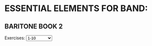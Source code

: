 <h1>ESSENTIAL ELEMENTS FOR BAND:</h1>
  <h2>BARITONE BOOK 2</h2>
<body onload="selectFunction()">
Exercises:
  <select id="mySelect" onchange="selectFunction()">
  <option>1-10</option>
  <option>11-19</option>
  <option>20-31</option>
  <option>32-43</option>
  <option>44-55</option>
  <option>56-62</option>
  <option>63-74</option>
  <option>75-86</option>
  <option>87-99</option>
  <option>100-106</option>
  <option>107-115</option>
  <option>116-126</option>
  <option>127-133</option>
  <option>134-143</option>
  <option>144-150</option>
  <option>151-153</option>
   <optgroup label="Chorales">
  <option>154-158</option>
    </optgroup>
    <optgroup label="Major Scales">
  <option>159-162</option>
  <option>163-166</option>
  <option>167-170</option>
  <option>171-174</option>
  <option>175-178</option>
    </optgroup>
    <optgroup label="G, C, D Minor Scales">
  <option>179-184</option>
    </optgroup>
    <optgroup label="Chromatic Scales">
  <option>185-186</option>
    </optgroup>
    <optgroup label="Individual Study">
  <option>187-198</option>
   </optgroup>
    <optgroup label="Solo">
  <option>199-200</option>
    </optgroup>
</select>

<p id="music"></p>

<script>
const aud_dir = "https://e2-assets.s3.us-west-1.amazonaws.com/";
const aud_name = "E2BB"
const aud_path = `${aud_dir}${aud_name}`;
const img_dir = "https://www.essentialelementsinteractive.com/EESONGS/Graphics/"
const img_name = "B2BarBC2";
const img_path = `${img_dir}${img_name}`;
function selectFunction() {
  let text = "";
  var x = document.getElementById("mySelect").value;
  const myArray = x.split("-");
  var i = myArray[0];
  var num = myArray[1];
  for (; i <= num; i++) 
  {
    if (i < 10) {
    zero = "00";
  } else if (i < 100) {
    zero = "0";
  } else {
    zero = "";
  }
    text +="<img src=" + img_path + zero + i + ".jpg><br><audio controls><source src=" +  aud_path + i + ".mp3></audio><br><hr>";
  }
  document.getElementById("music").innerHTML = text;
}
</script>
</body>
